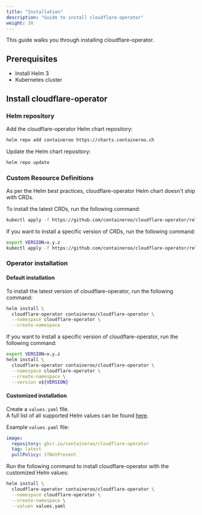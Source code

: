 ```yaml
---
title: "Installation"
description: "Guide to install cloudflare-operator"
weight: 30
---
```


This guide walks you through installing cloudflare-operator.

## Prerequisites

- Install Helm 3
- Kubernetes cluster

## Install cloudflare-operator

### Helm repository

Add the cloudflare-operator Helm chart repository:

```bash
helm repo add containeroo https://charts.containeroo.ch
```

Update the Helm chart repository:

```bash
helm repo update
```

### Custom Resource Definitions

As per the Helm best practices, cloudflare-operator Helm chart doesn't ship with CRDs.

To install the latest CRDs, run the following command:

```bash
kubectl apply -f https://github.com/containeroo/cloudflare-operator/releases/latest/download/crds.yaml
```

If you want to install a specific version of CRDs, run the following command:

```bash
export VERSION=x.y.z
kubectl apply -f https://github.com/containeroo/cloudflare-operator/releases/download/v${VERSION}/crds.yaml
```

### Operator installation

#### Default installation

To install the latest version of cloudflare-operator, run the following command:

```bash
helm install \
  cloudflare-operator containeroo/cloudflare-operator \
  --namespace cloudflare-operator \
  --create-namespace
```

If you want to install a specific version of cloudflare-operator, run the following command:

```bash
export VERSION=x.y.z
helm install \
  cloudflare-operator containeroo/cloudflare-operator \
  --namespace cloudflare-operator \
  --create-namespace \
  --version v${VERSION}
```

#### Customized installation

Create a `values.yaml` file.  
A full list of all supported Helm values can be found <a href="https://artifacthub.io/packages/helm/containeroo/cloudflare-operator" target="blank">here</a>.

Example `values.yaml` file:

```yaml
image:
  repository: ghcr.io/containeroo/cloudflare-operator
  tag: latest
  pullPolicy: IfNotPresent
```

Run the following command to install cloudflare-operator with the customized Helm values:

```bash
helm install \
  cloudflare-operator containeroo/cloudflare-operator \
  --namespace cloudflare-operator \
  --create-namespace \
  --values values.yaml
```

